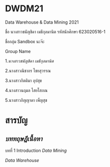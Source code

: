 # DWDM21
Data Warehouse &amp; Data Mining 2021

ชื่อ นางสาวชนัญชิดา เมธีกุลมานิต
รหัสนักศึกษา 623020516-1 

ชื่อกลุ่ม Sandbox นะจ๊ะ 

Group Name

1.*_*นางสาวชนัญชิดา เมธีกุลมานิต*_*

2.นางสาวณิชากร ไชยสุวรรณ

3.นางสาวกิตติมา อุปสุข

4.นางสาวนฤมล ไสยโสภณ

5.นางสาวภิญญาดา เพ็ญสุข

# สารบัญ
## *บททฤษฎีเนื้อหา*

บทที่ 1 Introduction
*_*Data Mining*_*

*_*Data Warehouse*_* 


